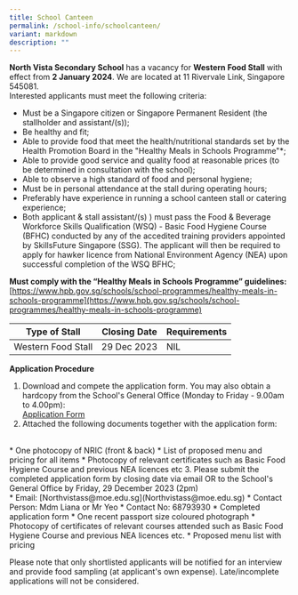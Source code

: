 ```yaml
---
title: School Canteen
permalink: /school-info/schoolcanteen/
variant: markdown
description: ""
---
```

**North Vista Secondary School** has a vacancy for **Western Food Stall** with effect from **2 January 2024**. We are located at 11 Rivervale Link, Singapore 545081. <br>
Interested applicants must meet the following criteria:

* Must be a Singapore citizen or Singapore Permanent Resident (the stallholder and assistant/(s));
* Be healthy and fit;
* Able to provide food that meet the health/nutritional standards set by the Health Promotion Board in the "Healthy Meals in Schools Programme"*;
* Able to provide good service and quality food at reasonable prices (to be determined in consultation with the school);
* Able to observe a high standard of food and personal hygiene;
* Must be in personal attendance at the stall during operating hours;
* Preferably have experience in running a school canteen stall or catering experience;
* Both applicant &amp; stall assistant/(s) ) must pass the Food &amp; Beverage Workforce Skills Qualification (WSQ) - Basic Food Hygiene Course (BFHC) conducted by any of the accedited training providers appointed by SkillsFuture Singapore (SSG).  The applicant will then be required to apply for hawker licence from National Environment Agency (NEA) upon successful completion of the WSQ BFHC;


**Must comply with the “Healthy Meals in Schools Programme” guidelines:** <br> [https://www.hpb.gov.sg/schools/school-programmes/healthy-meals-in-schools-programme](https://www.hpb.gov.sg/schools/school-programmes/healthy-meals-in-schools-programme)


| Type of Stall | Closing Date | Requirements |
| -------- | -------- | -------- |
| Western Food Stall    | 29 Dec 2023     | NIL    |


**Application Procedure**

1. Download and compete the application form. You may also obtain a hardcopy from the School's General Office (Monday to Friday - 9.00am to 4.00pm):<br> [Application Form](/files/School%20Info/School%20Canteen/Application_for_canteen_stall.pdf)
2. Attached the following documents together with the application form: 
<br>
* One photocopy of NRIC (front &amp; back)
* List of proposed menu and pricing for all items
* Photocopy of relevant certificates such as Basic Food Hygiene Course and previous NEA licences etc
3. Please submit the completed application form by closing date via email OR to the School's General Office by Friday, 29 December 2023 (2pm)
<br>
* Email: [Northvistass@moe.edu.sg](Northvistass@moe.edu.sg)
* Contact Person: Mdm Liana or Mr Yeo
* Contact No: 68793930
* Completed application form
* One recent passport size coloured photograph
* Photocopy of certificates of relevant courses attended such as Basic Food Hygiene Course and previous NEA licences etc.
* Proposed menu list with pricing

Please note that only shortlisted applicants will be notified for an interview and provide food sampling (at applicant's own expense). Late/incomplete applications will not be considered.